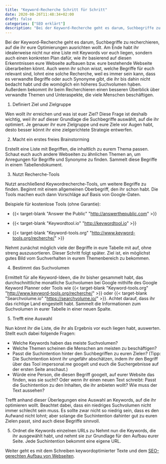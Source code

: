```yaml
---
title: "Keyword-Recherche Schritt für Schritt"
date: 2020-08-26T11:48:34+02:00
draft: false
categories: ["SEO erklärt"]
description: "Bei der Keyword-Recherche geht es darum, Suchbegriffe zu recherchieren, auf die ihr eure Optimierungen ausrichten wollt. Dieser Text gibt eine detaillierte Anleitung, wie ihr dabei vorgehen könnt."
---
```

Bei der Keyword-Recherche geht es darum, Suchbegriffe zu recherchieren, auf die ihr eure Optimierungen ausrichten wollt. Am Ende habt ihr idealerweise nicht nur eine Liste mit Keywords vor euch liegen, sondern auch einen konkreten Plan dafür, wie ihr basierend auf diesen Erkenntnissen eure Webseite aufbauen bzw. eure bestehende Webseite überarbeiten könnt. Auch wenn ihr schon wisst, welche Begriffe für euch relevant sind, lohnt eine solche Recherche, weil es immer sein kann, dass es verwandte Begriffe oder auch Synonyme gibt, die ihr bis dahin nicht bedacht habt und die womöglich ein höheres Suchvolumen haben. Außerdem bekommt ihr beim Recherchieren einen besseren Überblick über verwandte Themen und Unteraspekte, die viele Menschen beschäftigen.

1. Definiert Ziel und Zielgruppe

Wen wollt ihr erreichen und was ist euer Ziel? Diese Frage ist deshalb wichtig, weil ihr auf dieser Grundlage die Suchbegriffe auswählt, auf die ihr optimiert. Je genauer ihr eure Zielgruppe und eure Ziele vor Augen habt, desto besser könnt ihr eine zielgerichtete Strategie entwerfen.

2. Macht ein erstes freies Brainstorming

Erstellt eine Liste mit Begriffen, die inhaltlich zu eurem Thema passen. Schaut euch auch andere Webseiten zu ähnlichen Themen an, um Anregungen für Begriffe und Synonyme zu finden. Sammelt diese Begriffe in einem Tabellendokument.


3. Nutzt Recherche-Tools

Nutzt anschließend Keywordrecherche-Tools, um weitere Begriffe zu finden. Beginnt mit einem allgemeinen Oberbegriff, den ihr schon habt. Die Tools machen euch dann Vorschläge auf Basis von Google-Daten.

Beispiele für kostenlose Tools (ohne Garantie):

- {{< target-blank "Answer the Public" "http://answerthepublic.com" >}}

- {{< target-blank "Keywordtool.io" "http://keywordtool.io" >}}

- {{< target-blank "Keyword-tools.org" "http://www.keyword-tools.org/recherche/" >}}

Nehmt zunächst möglich viele der Begriffe in eure Tabelle mit auf, ohne streng auszusortieren. Dieser Schritt folgt später. Ziel ist, ein möglichst gutes Bild vom Suchverhalten in eurem Themenbereich zu bekommen.

4. Bestimmt das Suchvolumen

Ermittelt für alle Keyword-Ideen, die ihr bisher gesammelt habt, das durchschnittliche monatliche Suchvolumen bei Google mithilfe des Google Keyword Planner oder Tools wie {{< target-blank "Keyword-tools.org" "http://www.keyword-tools.org/recherche/" >}} oder {{< target-blank "Searchvolume.io" "https://searchvolume.io/" >}}. Achtet darauf, dass ihr das richtige Land eingestellt habt. Sammelt die Informationen zum Suchvolumen in eurer Tabelle in einer neuen Spalte.

5. Trefft eine Auswahl

Nun könnt ihr die Liste, die ihr als Ergebnis vor euch liegen habt, auswerten. Stellt euch dabei folgende Fragen:

- Welche Keywords haben das meiste Suchvolumen?
- Welche Themen scheinen die Menschen am meisten zu beschäftigen?
- Passt die Suchintention hinter den Suchbegriffen zu euren Zielen? (Tipp:
Die Suchintention könnt ihr ungefähr abschätzen, indem ihr den Begriff über das Tool impersonal.me googelt und euch die Suchergebnisse auf der ersten Seite anschaut.)
- Würde eine Person, die diesen Begriff googelt, auf eurer Website das finden, was sie sucht? Oder wenn ihr einen neuen Text schreibt: Passt die Suchintention zu den Inhalten, die ihr anbieten wollt? Wie muss der Text aussehen?

Trefft anhand dieser Überlegungen eine Auswahl an Keywords, auf die ihr optimieren wollt. Beachtet dabei, dass ein niedriges Suchvolumen nicht immer schlecht sein muss. Es sollte zwar nicht so niedrig sein, dass es den Aufwand nicht lohnt; aber solange die Suchintention dahinter gut zu euren Zielen passt, sind auch diese Begriffe sinnvoll.

5. Ordnet die Keywords einzelnen URLs zu
Nehmt nun die Keywords, die ihr ausgewählt habt, und nehmt sie zur Grundlage für den Aufbau eurer Seite. Jede Suchintention bekommt eine eigene URL.

Weiter geht es mit dem Schreiben keywordoptimierter Texte und dem [SEO-gerechten Aufbau von Webseiten](/blog/interne-verlinkung/).
